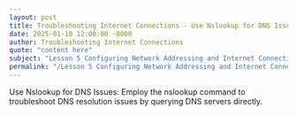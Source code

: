 ```yaml
---
layout: post
title: Troubleshooting Internet Connections - Use Nslookup for DNS Issues
date: 2025-01-10 12:00:00 -0000
author: Troubleshooting Internet Connections
quote: "content here"
subject: "Lesson 5 Configuring Network Addressing and Internet Connections"
permalink: "/Lesson 5 Configuring Network Addressing and Internet Connections/Troubleshooting Internet Connections/Troubleshooting Internet Connections - Use Nslookup for DNS Issues"
---
```


Use Nslookup for DNS Issues: Employ the nslookup command to troubleshoot DNS resolution issues by querying DNS servers directly.
